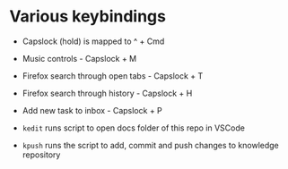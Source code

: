 # Various keybindings

- Capslock (hold) is mapped to ^ + Cmd
- Music controls - Capslock + M
- Firefox search through open tabs - Capslock + T
- Firefox search through history - Capslock + H
- Add new task to inbox - Capslock + P

- `kedit` runs script to open docs folder of this repo in VSCode
- `kpush` runs the script to add, commit and push changes to knowledge repository
